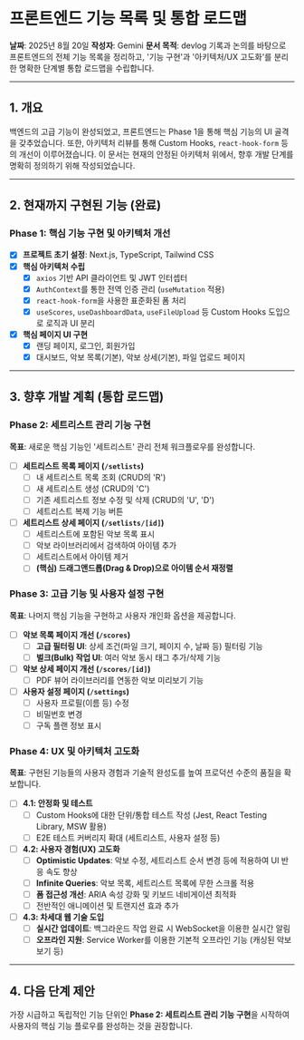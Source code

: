# 프론트엔드 기능 목록 및 통합 로드맵

**날짜**: 2025년 8월 20일
**작성자**: Gemini
**문서 목적**: devlog 기록과 논의를 바탕으로 프론트엔드의 전체 기능 목록을 정리하고, '기능 구현'과 '아키텍처/UX 고도화'를 분리한 명확한 단계별 통합 로드맵을 수립합니다.

---

## 1. 개요

백엔드의 고급 기능이 완성되었고, 프론트엔드는 Phase 1을 통해 핵심 기능의 UI 골격을 갖추었습니다. 또한, 아키텍처 리뷰를 통해 Custom Hooks, `react-hook-form` 등의 개선이 이루어졌습니다. 이 문서는 현재의 안정된 아키텍처 위에서, 향후 개발 단계를 명확히 정의하기 위해 작성되었습니다.

---

## 2. 현재까지 구현된 기능 (완료)

### Phase 1: 핵심 기능 구현 및 아키텍처 개선
- [x] **프로젝트 초기 설정**: Next.js, TypeScript, Tailwind CSS
- [x] **핵심 아키텍처 수립**
  - [x] `axios` 기반 API 클라이언트 및 JWT 인터셉터
  - [x] `AuthContext`를 통한 전역 인증 관리 (`useMutation` 적용)
  - [x] `react-hook-form`을 사용한 표준화된 폼 처리
  - [x] `useScores`, `useDashboardData`, `useFileUpload` 등 Custom Hooks 도입으로 로직과 UI 분리
- [x] **핵심 페이지 UI 구현**
  - [x] 랜딩 페이지, 로그인, 회원가입
  - [x] 대시보드, 악보 목록(기본), 악보 상세(기본), 파일 업로드 페이지

---

## 3. 향후 개발 계획 (통합 로드맵)

### Phase 2: 세트리스트 관리 기능 구현
**목표**: 새로운 핵심 기능인 '세트리스트' 관리 전체 워크플로우를 완성합니다.

- [ ] **세트리스트 목록 페이지 (`/setlists`)**
  - [ ] 내 세트리스트 목록 조회 (CRUD의 'R')
  - [ ] 새 세트리스트 생성 (CRUD의 'C')
  - [ ] 기존 세트리스트 정보 수정 및 삭제 (CRUD의 'U', 'D')
  - [ ] 세트리스트 복제 기능 버튼

- [ ] **세트리스트 상세 페이지 (`/setlists/[id]`)**
  - [ ] 세트리스트에 포함된 악보 목록 표시
  - [ ] 악보 라이브러리에서 검색하여 아이템 추가
  - [ ] 세트리스트에서 아이템 제거
  - [ ] **(핵심) 드래그앤드롭(Drag & Drop)으로 아이템 순서 재정렬**

### Phase 3: 고급 기능 및 사용자 설정 구현
**목표**: 나머지 핵심 기능을 구현하고 사용자 개인화 옵션을 제공합니다.

- [ ] **악보 목록 페이지 개선 (`/scores`)**
  - [ ] **고급 필터링 UI**: 상세 조건(파일 크기, 페이지 수, 날짜 등) 필터링 기능
  - [ ] **벌크(Bulk) 작업 UI**: 여러 악보 동시 태그 추가/삭제 기능

- [ ] **악보 상세 페이지 개선 (`/scores/[id]`)**
  - [ ] PDF 뷰어 라이브러리를 연동한 악보 미리보기 기능

- [ ] **사용자 설정 페이지 (`/settings`)**
  - [ ] 사용자 프로필(이름 등) 수정
  - [ ] 비밀번호 변경
  - [ ] 구독 플랜 정보 표시

### Phase 4: UX 및 아키텍처 고도화
**목표**: 구현된 기능들의 사용자 경험과 기술적 완성도를 높여 프로덕션 수준의 품질을 확보합니다.

- [ ] **4.1: 안정화 및 테스트**
  - [ ] Custom Hooks에 대한 단위/통합 테스트 작성 (Jest, React Testing Library, MSW 활용)
  - [ ] E2E 테스트 커버리지 확대 (세트리스트, 사용자 설정 등)

- [ ] **4.2: 사용자 경험(UX) 고도화**
  - [ ] **Optimistic Updates**: 악보 수정, 세트리스트 순서 변경 등에 적용하여 UI 반응 속도 향상
  - [ ] **Infinite Queries**: 악보 목록, 세트리스트 목록에 무한 스크롤 적용
  - [ ] **폼 접근성 개선**: ARIA 속성 강화 및 키보드 네비게이션 최적화
  - [ ] 전반적인 애니메이션 및 트랜지션 효과 추가

- [ ] **4.3: 차세대 웹 기술 도입**
  - [ ] **실시간 업데이트**: 백그라운드 작업 완료 시 WebSocket을 이용한 실시간 알림
  - [ ] **오프라인 지원**: Service Worker를 이용한 기본적 오프라인 기능 (캐싱된 악보 보기 등)

---

## 4. 다음 단계 제안

가장 시급하고 독립적인 기능 단위인 **Phase 2: 세트리스트 관리 기능 구현**을 시작하여 사용자의 핵심 기능 플로우를 완성하는 것을 권장합니다.